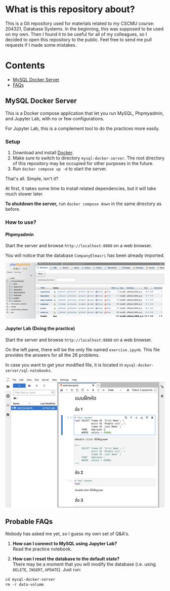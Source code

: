 # What is this repository about?

This is a Git repository used for materials related to my CSCMU course: 204321, 
Database Systems. In the beginning, this was supposed to be used on my own. 
Then I found it to be useful for all of my colleagues, so I decided to open 
this repository to the public. Feel free to send me pull requests if I made 
some mistakes.

# Contents

- [MySQL Docker Server](#user-content-heading-mysql-docker-server)
- [FAQs](#user-content-faq)

<a name="heading-mysql-docker-server"></a>
## MySQL Docker Server

This is a Docker compose application that let you run MySQL, Phpmyadmin, and 
Jupyter Lab, with no or few configurations.

For Jupyter Lab, this is a complement tool to do the practices more easily.

### Setup

1. Download and install [Docker](https://docs.docker.com/get-started/).
2. Make sure to switch to directory `mysql-docker-server`. The root directory 
of this repository may be occupied for other purposes in the future.
3. Run `docker compose up -d` to start the server.

That's all. Simple, isn't it?

At first, it takes some time to install related dependencies, but it will take 
much slower later.

**To shutdown the server,** run `docker compose down` in the same directory as 
before.

### How to use?

#### Phpmyadmin 

Start the server and browse `http://localhost:8080` on a web browser.

You will notice that the database `CompanyElmasri` has been already imported.

![Screenshot for Phpmyadmin](readme-files/phpmyadmin-screenshot.png)

#### Jupyter Lab (Doing the practice)

Start the server and browse `http://localhost:8888` on a web browser. 

On the left pane, there will be the only file named `exercise.ipynb`. This file 
provides the answers for all the 26 problems.

In case you want to get your modified file, it is located in 
`mysql-docker-server/sql-notebooks`.

![Screenshot for Jupyter Lab](readme-files/jupyterlab-screenshot.png)

### 

<a name="faq"></a>
## Probable FAQs

Nobody has asked me yet, so I guess my own set of Q&A's.

1. **How can I connect to MySQL using Jupyter Lab?**<br>Read the practice 
notebook.

2. **How can I reset the database to the default state?**<br>There may be a
moment that you will modify the database (i.e. using `DELETE`, `INSERT`, `UPDATE`).
Just run:
```shell
cd mysql-docker-server
rm -r data-volume
```

